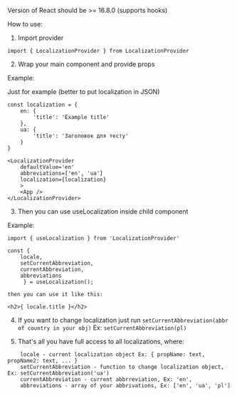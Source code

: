 Version of React should be >= 16.8.0 (supports hooks)

How to use:

1) Import provider

`import { LocalizationProvider } from LocalizationProvider`

2. Wrap your main component and provide props

Example:

 Just for example (better to put localization in JSON)

```
const localization = {
    en: {
        'title': 'Example title'
    },
    ua: {
        'title': 'Заголовок для тесту'
    }
}
```

```
<LocalizationProvider 
    defaultValue='en'
    abbreviations=['en', 'ua']
    localization={localization}
    >
    <App />
</LocalizationProvider>
```

3. Then you can use useLocalization inside child component

Example:

`import { useLocalization } from 'LocalizationProvider'`

```
const { 
    locale,
    setCurrentAbbreviation,
    currentAbbreviation,
    abbreviations
     } = useLocalization();
```
`then you can use it like this:`

`<h2>{ locale.title }</h2>`

4. If you want to change localization just run `setCurrentAbbreviation(abbr of country in your obj)` Ex: `setCurrentAbbreviation(pl)`


5. That's all you have full access to all localizations, where:
```
    locale - current localization object Ex: { propName: text, propName2: text, ... }
    setCurrentAbbreviation - function to change localization object, Ex: setCurrentAbbreviation('ua')
    currentAbbreviation - current abbrreviation, Ex: 'en',
    abbreviations - array of your abbrivations, Ex: ['en', 'ua', 'pl']
```
